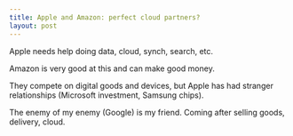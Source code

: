 ```yaml
---
title: Apple and Amazon: perfect cloud partners?
layout: post
---
```

Apple needs help doing data, cloud, synch, search, etc. 

Amazon is very good at this and can make good money.

They compete on digital goods and devices, but Apple has had stranger relationships (Microsoft investment, Samsung chips).

The enemy of my enemy (Google) is my friend. Coming after selling goods, delivery, cloud.